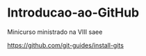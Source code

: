 # Introducao-ao-GitHub
Minicurso ministrado na VIII saee

https://github.com/git-guides/install-gits